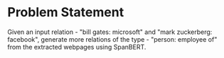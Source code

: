 # Problem Statement

Given an input relation - "bill gates: microsoft" and "mark zuckerberg: facebook", generate more relations of the type - "person: employee of" from the extracted webpages using SpanBERT.
